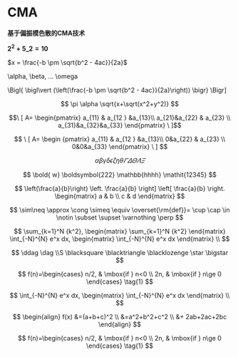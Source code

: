 # CMA

**基于偏振模色散的CMA技术**

**$2^2+5\_2=10$**

$x = \frac{-b \pm \sqrt{b^2 - 4ac}}{2a}$

\alpha, \beta, ... \omega

\Bigl{ \bigl\vert \(\left\(\frac{-b \pm \sqrt{b^2 - 4ac}}{2a}\right\)\) \bigr} \Bigr\]

$$
\pi \alpha
\sqrt{x+\sqrt(x^2+y^2)}
$$

$$\ [  A= \begin{pmatrix} a_{11} & a_{12 } &a_{13}\\  a_{21}&a_{22} & a_{23} \\  a_{31}&a_{32}&a_{33} \end{pmatrix} \  ]$$

$$
\ [  A= \begin {pmatrix} a_{11} & a_{12 } &a_{13}\\  0&a_{22} & a_{23} \\  0&0&a_{33} \end{pmatrix} \ ]
$$

$$
\alpha \beta \gamma \delta \epsilon \zeta \eta \theta\varGamma \varDelta \varTheta \varLambda \varXi
$$

$$
\bold{ w}  \boldsymbol{222} \mathbb{hhhh} \mathit{12345}
$$

$$
\left(\frac{a}{b}\right) \left. \frac{a}{b} \right] \left[ \frac{a}{b} \right. 
\begin{matrix}
a & b \\
c & d 
\end{matrix}
$$

$$
\sim\neq \approx \cong \simeq \equiv \overset{\rm{def}}= \cup \cap \in \notin \subset \supset \varnothing \perp
$$

$$
\sum_{k=1}^N {k^2},
\begin{matrix} \sum_{k=1}^N {k^2} \end{matrix}
\int_{-N}^{N} e^x dx,
\begin{matrix} \int_{-N}^{N} e^x dx \end{matrix} \\
$$

$$
\ddag  \dag  \\S \blacksquare \blacktriangle \blacklozenge \star \bigstar
$$

$$
f(n)=\begin{cases}
n/2, & \mbox{if   } n<0 \\
2n,  & \mbox{if   } n\ge 0
\end{cases} \tag{1}
$$

$$
\int_{-N}^{N} e^x dx,
\begin{matrix} \int_{-N}^{N} e^x dx \end{matrix} \\
$$

$$
\begin{align}
f(x) &=(a+b+c)^2   \\
      &=a^2+b^2+c^2 \\
      &+ 2ab+2ac+2bc 
\end{align}
$$

$$
f(n)=\begin{cases}
n/2, & \mbox{if   } n<0 \\
2n,  & \mbox{if   } n\ge 0
\end{cases} \tag{1}
$$



